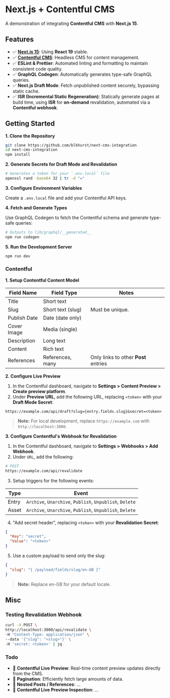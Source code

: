 # Next.js + Contentful CMS

A demonstration of integrating **Contentful CMS** with **Next.js 15**.

## Features

- ✅ [**Next.js 15**](https://nextjs.org/): Using **React 19** stable.
- ✅ [**Contentful CMS**](https://www.contentful.com/): Headless CMS for content management.
- ✅ **ESLint & Prettier**: Automated linting and formatting to maintain consistent code quality.
- ✅ **GraphQL Codegen**: Automatically generates type-safe GraphQL queries.
- ✅ **Next.js Draft Mode**: Fetch unpublished content securely, bypassing static cache.
- ✅ **ISR (Incremental Static Regeneration)**: Statically generate pages at build time, using **ISR** for **on-demand** revalidation, automated via a **Contentful webhook**.

## Getting Started

**1. Clone the Repository**

```bash
git clone https://github.com/blkhurst/next-cms-integration
cd next-cms-integration
npm install
```

**2. Generate Secrets for Draft Mode and Revalidation**

```bash
# Generates a token for your `.env.local` file
openssl rand -base64 32 | tr -d "="
```

**3. Configure Environment Variables**

Create a `.env.local` file and add your Contentful API keys.

**4. Fetch and Generate Types**

Use GraphQL Codegen to fetch the Contentful schema and generate type-safe queries:

```bash
# Outputs to lib/graphql/__generated__
npm run codegen
```

**5. Run the Development Server**

```bash
npm run dev
```

### Contentful

**1. Setup Contentful Content Model**

| Field Name   | Field Type        | Notes                                |
| ------------ | ----------------- | ------------------------------------ |
| Title        | Short text        |                                      |
| Slug         | Short text (slug) | Must be unique.                      |
| Publish Date | Date (date only)  |                                      |
| Cover Image  | Media (single)    |                                      |
| Description  | Long text         |                                      |
| Content      | Rich text         |                                      |
| References   | References, many  | Only links to other **Post** entries |

**2. Configure Live Preview**

1. In the Contentful dashboard, navigate to **Settings > Content Preview > Create preview platform**.
2. Under **Preview URL**, add the following URL, replacing `<token>` with your **Draft Mode Secret**:

```
https://example.com/api/draft?slug={entry.fields.slug}&secret=<token>
```

> **Note:** For local development, replace `https://example.com` with `http://localhost:3000`.

**3. Configure Contentful's Webhook for Revalidation**

1. In the Contentful dashboard, navigate to **Settings > Webhooks > Add Webhook**.
2. Under `URL`, add the following:

```bash
# POST
https://example.com/api/revalidate
```

3. Setup triggers for the following events:

| Type  | Event                                                    |
| ----- | -------------------------------------------------------- |
| Entry | `Archive`, `Unarchive`, `Publish`, `Unpublish`, `Delete` |
| Asset | `Archive`, `Unarchive`, `Publish`, `Unpublish`, `Delete` |

4. "Add secret header", replacing `<token>` with your **Revalidation Secret**:

```json
{
  "Key": "secret",
  "Value": "<token>"
}
```

5. Use a custom payload to send only the slug:

```json
{
  "slug": "{ /payload/fields/slug/en-GB }"
}
```

> **Note:** Replace en-GB for your default locale.

## Misc

### Testing Revalidation Webhook

```bash
curl -X POST \
http://localhost:3000/api/revalidate \
-H "Content-Type: application/json" \
--data '{"slug": "<slug>"}' \
-H 'secret: <token>' | jq
```

### Todo

- 🚧 **Contentful Live Preview**: Real-time content preview updates directly from the CMS.
- 🚧 **Pagination**: Efficiently fetch large amounts of data.
- 🚧 **Nested Posts / References**: ...
- 🚧 **Contentful Live Preview Inspection**: ...